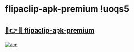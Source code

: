 # flipaclip-apk-premium !uoqs5

# <h2><a href="https://ubfwnh.esa.edu.pl?title=flipaclip-apk-premium&ref=uoqs5">🔗👉 🔴 flipaclip-apk-premium</a></h2>

[![acn](https://github.com/user-attachments/assets/0f9c940e-d8b0-45ae-aac7-cd30a18b3e1c)](https://ubfwnh.esa.edu.pl?title=flipaclip-apk-premium&ref=uoqs5)

